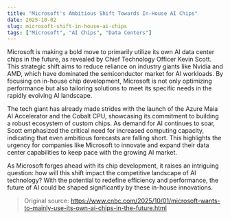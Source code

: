 ```yaml
---
title: "Microsoft's Ambitious Shift Towards In-House AI Chips"
date: 2025-10-02
slug: microsoft-shift-in-house-ai-chips
tags: ["Microsoft", "AI Chips", "Data Centers"]
---
```

Microsoft is making a bold move to primarily utilize its own AI data center chips in the future, as revealed by Chief Technology Officer Kevin Scott. This strategic shift aims to reduce reliance on industry giants like Nvidia and AMD, which have dominated the semiconductor market for AI workloads. By focusing on in-house chip development, Microsoft is not only optimizing performance but also tailoring solutions to meet its specific needs in the rapidly evolving AI landscape.

The tech giant has already made strides with the launch of the Azure Maia AI Accelerator and the Cobalt CPU, showcasing its commitment to building a robust ecosystem of custom chips. As demand for AI continues to soar, Scott emphasized the critical need for increased computing capacity, indicating that even ambitious forecasts are falling short. This highlights the urgency for companies like Microsoft to innovate and expand their data center capabilities to keep pace with the growing AI market.

As Microsoft forges ahead with its chip development, it raises an intriguing question: how will this shift impact the competitive landscape of AI technology? With the potential to redefine efficiency and performance, the future of AI could be shaped significantly by these in-house innovations.
> Original source: https://www.cnbc.com/2025/10/01/microsoft-wants-to-mainly-use-its-own-ai-chips-in-the-future.html